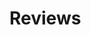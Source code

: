 <!-- This is how you should write your reviews on this page
<br>Name->
<br>Mailid->
<br>Your review->*--!>

<h1> Reviews</h1>
<!-- Start writing below this line--!>
